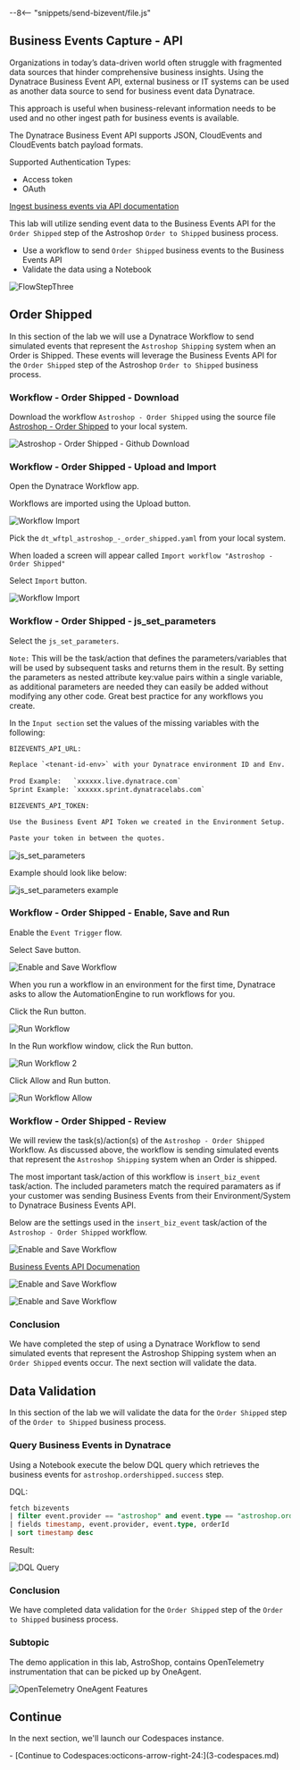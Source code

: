 --8<-- "snippets/send-bizevent/file.js"

## Business Events Capture - API

Organizations in today’s data-driven world often struggle with fragmented data sources that hinder comprehensive business insights.  Using the Dynatrace Business Event API, external business or IT systems can be used as another data source to send for business event data Dynatrace.

This approach is useful when business-relevant information needs to be used and no other ingest path for business events is available.

The Dynatrace Business Event API supports JSON, CloudEvents and CloudEvents batch payload formats.  

Supported Authentication Types: 

* Access token
* OAuth 

[Ingest business events via API documentation](https://docs.dynatrace.com/docs/shortlink/ba-api-ingest)

This lab will utilize sending event data to the Business Events API for the `Order Shipped` step of the Astroshop `Order to Shipped` business process.

* Use a workflow to send `Order Shipped` business events to the Business Events API 
* Validate the data using a Notebook

![FlowStepThree](./img/04_bizevents_api_flow.png)

## Order Shipped

In this section of the lab we will use a Dynatrace Workflow to send simulated events that represent the `Astroshop Shipping` system when an Order is Shipped.  These events will leverage the Business Events API for the `Order Shipped` step of the Astroshop `Order to Shipped` business process.  

### Workflow - Order Shipped - Download


Download the workflow `Astroshop - Order Shipped` using the source file [Astroshop - Order Shipped](https://github.com/dynatrace-wwse/enablement-business-observability/blob/main/lab-guide/assets/dt_wftpl_astroshop_-_order_shipped.yaml) to your local system.

![Astroshop - Order Shipped - Github Download](./img/astroshop_workflow_github_download.png)

### Workflow - Order Shipped - Upload and Import

Open the Dynatrace Workflow app.

Workflows are imported using the Upload button. 

![Workflow Import](./img/04_bizevents_api_ordershipped_worklow_upload.png)

Pick the `dt_wftpl_astroshop_-_order_shipped.yaml` from your local system.

When loaded a screen will appear called `Import workflow "Astroshop - Order Shipped"`

Select `Import` button.

![Workflow Import](./img/04_bizevents_api_ordershipped_worklow_import.png)

###  Workflow - Order Shipped - js_set_parameters

Select the `js_set_parameters`.

`Note:`  This will be the task/action that defines the parameters/variables that will be used by subsequent tasks and returns them in the result. By setting the parameters as nested attribute key:value pairs within a single variable, as additional parameters are needed they can easily be added without modifying any other code. Great best practice for any workflows you create.

In the `Input section` set the values of the missing variables with the following:

```txt
BIZEVENTS_API_URL:

Replace `<tenant-id-env>` with your Dynatrace environment ID and Env.
    
Prod Example:   `xxxxxx.live.dynatrace.com`  
Sprint Example: `xxxxxx.sprint.dynatracelabs.com`
```
```txt
BIZEVENTS_API_TOKEN:

Use the Business Event API Token we created in the Environment Setup.  

Paste your token in between the quotes.
```
![js_set_parameters](./img/04_bizevents_api_ordershipped_worklow_js_set_parameters.png)

Example should look like below:

![js_set_parameters example](./img/04_bizevents_api_ordershipped_worklow_js_set_parameters_example.png)

###  Workflow - Order Shipped - Enable, Save and Run

Enable the `Event Trigger` flow.

Select Save button.

![Enable and Save Workflow](./img/04_bizevents_api_ordershipped_worklow_enable_save.png)

When you run a workflow in an environment for the first time, Dynatrace asks to allow the AutomationEngine to run workflows for you.

Click the Run button.

![Run Workflow](./img/04_bizevents_api_ordershipped_worklow_run_1st_time.png)

In the Run workflow window, click the Run button.

![Run Workflow 2](./img/04_bizevents_api_ordershipped_worklow_run_1st_time_b.png)

Click Allow and Run button.

![Run Workflow Allow](./img/04_bizevents_api_ordershipped_worklow_run_1st_time_accept.png)

###  Workflow - Order Shipped - Review

We will review the task(s)/action(s) of the `Astroshop - Order Shipped` Workflow.  As discussed above, the workflow is sending simulated events that represent the `Astroshop Shipping` system when an Order is shipped.

The most important task/action of this workflow is `insert_biz_event` task/action.  The included parameters match the required paramaters as if your customer was sending Business Events from their Environment/System to Dynatrace Business Events API.

Below are the settings used in the `insert_biz_event` task/action of the `Astroshop - Order Shipped` workflow.

![Enable and Save Workflow](./img/04_bizevents_api_ordershipped_worklow_http_api.png)

[Business Events API Documenation](https://docs.dynatrace.com/docs/shortlink/ba-api-ingest#ingest-endpoint)

![Enable and Save Workflow](./img/04_bizevents_api_doc_screen_1.png)

![Enable and Save Workflow](./img/04_bizevents_api_doc_screen_2.png)

### Conclusion

We have completed the step of using a Dynatrace Workflow to send simulated events that represent the Astroshop Shipping system when an `Order Shipped` events occur. The next section will validate the data.

## Data Validation

In this section of the lab we will validate the data for the `Order Shipped` step of the `Order to Shipped` business process.

### Query Business Events in Dynatrace

Using a Notebook execute the below DQL query which retrieves the business events for `astroshop.ordershipped.success` step.  

DQL:
```sql
fetch bizevents
| filter event.provider == "astroshop" and event.type == "astroshop.ordershipped.success"
| fields timestamp, event.provider, event.type, orderId
| sort timestamp desc
```

Result:

![DQL Query](./img/04_bizevents_api_ordershipped_data_validation_dql.png)

### Conclusion

We have completed data validation for the `Order Shipped` step of the `Order to Shipped` business process.

### Subtopic

The demo application in this lab, AstroShop, contains OpenTelemetry instrumentation that can be picked up by OneAgent.

![OpenTelemetry OneAgent Features](./img/getting-started_dynatrace_oneagent_features_opentelemetry.png)

## Continue

In the next section, we'll launch our Codespaces instance.

<div class="grid cards" markdown>
- [Continue to Codespaces:octicons-arrow-right-24:](3-codespaces.md)
</div>